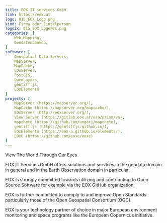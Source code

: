 ```yaml
---
title: EOX IT services GmbH
link: https://eox.at
logo: 015_EOX_Logo.png
kind: Firma oder Einzelperson
logo2x: 015_EOX_Logo@2x.png
categories: [
    Web-Mapping,
    Geodatenbanken,
]
software: [
	Geospatial Data Servers,
	MapServer, 
	MapCache, 
	EOxServer, 
	PostGIS, 
	OpenLayers, 
	geotiff.js, 
	EOxElements
]
projects: [
 	MapServer (https://mapserver.org/),
	MapCache (https://mapserver.org/mapcache/),
	EOxServer (http://eoxserver.org/),
	View Server (https://gitlab.eox.at/esa/prism/vs),
	mapchete (https://github.com/ungarj/mapchete),
	geotiff.js (https://geotiffjs.github.io/),
	EOxElements (https://eox-a.github.io/elements/),
	EOxC (https://github.com/eoxc/eoxc)
]
---
```


View The World Through Our Eyes

EOX IT Services GmbH offers solutions and services in the geodata domain in general and in the Earth Observation domain in particular.

EOX is strongly committed towards utilizing and contributing to Open Source Software for example via the EOX GitHub organization.

EOX is further committed to comply to and improve Open Standards particularly those of the Open Geospatial Consortium (OGC).

EOX is your technology partner of choice in major European environment monitoring and space programs like the European Copernicus initiative.

